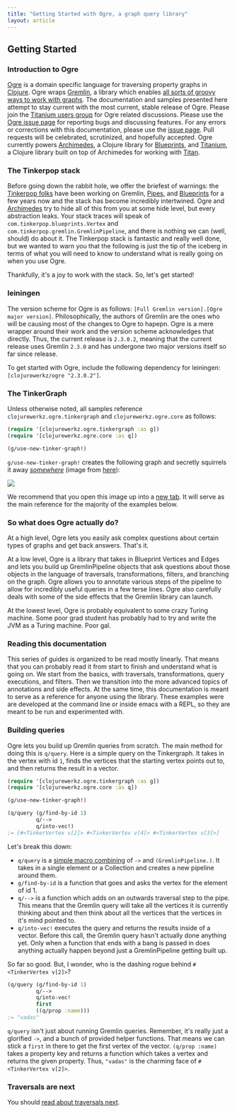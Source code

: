 ```yaml
---
title: "Getting Started with Ogre, a graph query library"
layout: article
---
```



## Getting Started 

### Introduction to Ogre

[Ogre](http://github.com/clojurewerkz/ogre) is a domain specific
language for traversing property graphs in
[Clojure](http://clojure.org/). Ogre wraps
[Gremlin](https://github.com/tinkerpop/gremlin/wiki), a library which
enables
[all sorts of groovy ways to work with graphs](http://gremlindocs.com/).
The documentation and samples presented here attempt to stay current
with the most current, stable release of Ogre. Please join the
[Titanium users group](https://groups.google.com/forum/#!forum/clojure-titanium)
for Ogre related discussions. Please use the
[Ogre issue page](https://github.com/clojurewerkz/ogre/issues) for
reporting bugs and discussing features. For any errors or corrections
with this documentation, please use the
[issue page](https://github.com/clojurewerkz/ogre.docs). Pull requests
will be celebrated, scrutinized, and hopefully accepted. Ogre
currently powers
[Archimedes](https://github.com/clojurewerkz/archimedes), a Clojure
library for
[Blueprints](https://github.com/tinkerpop/blueprints/wiki), and
[Titanium](https://github.com/clojurewerkz/titanium), a Clojure
library built on top of Archimedes for working with
[Titan](http://thinkaurelius.github.com/titan/).

### The Tinkerpop stack

Before going down the rabbit hole, we offer the briefest of warnings:
the [Tinkerpop folks](https://github.com/tinkerpop?tab=members) have
been working on Gremlin,
[Pipes](https://github.com/tinkerpop/pipes/wiki), and
[Blueprints](https://github.com/tinkerpop/blueprints/wiki) for a few
years now and the stack has become incredibly intertwined. Ogre and
[Archimedes](https://github.com/clojurewerkz/archimedes) try to hide
all of this from you at some hide level, but every abstraction leaks.
Your stack traces will speak of `com.tinkerpop.blueprints.Vertex` and
`com.tinkerpop.gremlin.GremlinPipeline`, and there is nothing we can
(well, should) do about it. The Tinkerpop stack is fantastic and
really well done, but we wanted to warn you that the following is just
the tip of the iceberg in terms of what you will need to know to
understand what is really going on when you use Ogre.

Thankfully, it's a joy to work with the stack. So, let's get started!

### leiningen

The version scheme for Ogre is as follows:
`[Full Gremlin version].[Ogre major version]`. Philosophically, the
authors of Gremlin are the ones who will be causing most of the
changes to Ogre to hapepn. Ogre is a mere wrapper around their work
and the version scheme acknowledges that directly. Thus, the current
release is `2.3.0.2`, meaning that the current release uses Gremlin
`2.3.0` and has undergone two major versions itself so far since
release.

To get started with Ogre, include the following dependency for
leiningen: `[clojurewerkz/ogre "2.3.0.2"]`.

### The TinkerGraph

Unless otherwise noted, all samples reference `clojurewerkz.ogre.tinkergraph` and
`clojurewerkz.ogre.core` as follows:

```clojure 
(require '[clojurewerkz.ogre.tinkergraph :as g]) 
(require '[clojurewerkz.ogre.core :as q]) 

(g/use-new-tinker-graph!)
```

`g/use-new-tinker-graph!` creates the following graph and secretly
squirrels it away
[_somewhere_](https://github.com/clojurewerkz/ogre/blob/master/src/ogre/tinkergraph.clj#L10)
(image from
[here](http://github.com/tinkerpop/blueprints/wiki/Property-Graph-Model)):

<img src="https://github.com/tinkerpop/blueprints/raw/master/doc/images/graph-example-1.jpg"></img>

We recommend that you open this image up into a
[new tab](https://github.com/tinkerpop/blueprints/raw/master/doc/images/graph-example-1.jpg).
It will serve as the main reference for the majority of the examples below. 

### So what does Ogre actually do? 

At a high level, Ogre lets you easily ask complex questions about
certain types of graphs and get back answers. That's it.

At a low level, Ogre is a library that takes in Blueprint Vertices and
Edges and lets you build up GremlinPipeline objects that ask
questions about those objects in the language of traversals,
transformations, filters, and branching on the graph. Ogre allows you
to annotate various steps of the pipeline to allow for incredibly
useful queries in a few terse lines. Ogre also carefully deals with some of
the side effects that the Gremlin library can launch. 

At the lowest level, Ogre is probably equivalent to some crazy Turing
machine. Some poor grad student has probably had to try and write the
JVM as a Turing machine. Poor gal.

### Reading this documentation

This series of guides is organized to be read mostly linearly. That
means that you can probably read it from start to finish and
understand what is going on. We start from the basics, with
traversals, transformations, query executions, and filters. Then we
transition into the more advanced topics of annotations and side
effects. At the same time, this documentation is meant to serve as a
reference for anyone using the library. These examples were are
developed at the command line or inside emacs with a REPL, so they are
meant to be run and experimented with.


### Building queries 

Ogre lets you build up Gremlin queries from scratch. The main method
for doing this is `q/query`. Here is a simple query on the
Tinkergraph. It takes in the vertex with id `1`, finds the vertices
that the starting vertex points out to, and then returns the result in
a vector.

``` clojure
(require '[clojurewerkz.ogre.tinkergraph :as g]) 
(require '[clojurewerkz.ogre.core :as q]) 

(g/use-new-tinker-graph!)

(q/query (g/find-by-id 1)
         q/-->
         q/into-vec!)
;= [#<TinkerVertex v[2]> #<TinkerVertex v[4]> #<TinkerVertex v[3]>]
```

Let's break this down: 

* `q/query` is a
  [simple macro combining](https://github.com/clojurewerkz/ogre/blob/master/src/ogre/util.clj#L13)
  of `->` and `(GremlinPipeline.)`. It takes in a single element or a
  Collection and creates a new pipeline around them.
* `g/find-by-id` is a function that goes and asks the vertex for the
  element of id 1. 
* `q/-->` is a function which adds on an outwards traversal step to
  the pipe. This means that the Gremlin query will take all the
  vertices it is currently thinking about and then think about all the
  vertices that the vertices in it's mind pointed to.
* `q/into-vec!` executes the query and returns the results inside of a
  vector. Before this call, the Gremlin query hasn't actually done
  anything yet. Only when a function that ends with a bang is passed
  in does anything actually happen beyond just a GremlinPipeline
  getting built up. 

So far so good. But, I wonder, who is the dashing rogue behind
`#<TinkerVertex v[2]>`?

``` clojure
(q/query (g/find-by-id 1)
         q/-->
         q/into-vec!
         first
         ((q/prop :name)))
;= "vadas"
```

`q/query` isn't just about running Gremlin queries. Remember, it's
really just a glorified `->`, and a bunch of provided helper
functions. That means we can stick a `first` in there to get the first
vertex of the vector. `(q/prop :name)` takes a property key and
returns a function which takes a vertex and returns the given
property. Thus, `"vadas"` is the charming face of `#<TinkerVertex
v[2]>`.

### Traversals are next

You should [read about traversals next](/articles/traversals.html). 
